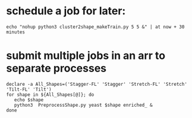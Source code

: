 # schedule a job for later:

```
echo "nohup python3 cluster2shape_makeTrain.py 5 5 &" | at now + 30 minutes
```
# submit multiple jobs in an arr to separate processes
```
declare -a All_Shapes=('Stagger-FL' 'Stagger' 'Stretch-FL' 'Stretch' 'Tilt-FL' 'Tilt')
for shape in ${All_Shapes[@]}; do
   echo $shape
   python3  PreprocessShape.py yeast $shape enriched_ &
done
```
